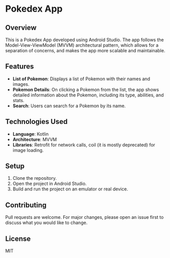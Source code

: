 # Pokedex App

## Overview
This is a Pokedex App developed using Android Studio. The app follows the Model-View-ViewModel (MVVM) architectural pattern, which allows for a separation of concerns, and makes the app more scalable and maintainable.

## Features
- **List of Pokemon**: Displays a list of Pokemon with their names and images.
- **Pokemon Details**: On clicking a Pokemon from the list, the app shows detailed information about the Pokemon, including its type, abilities, and stats.
- **Search**: Users can search for a Pokemon by its name.

## Technologies Used
- **Language**: Kotlin
- **Architecture**: MVVM
- **Libraries**: Retrofit for network calls, coil (it is mostly deprecated) for image loading.

## Setup
1. Clone the repository.
2. Open the project in Android Studio.
3. Build and run the project on an emulator or real device.

## Contributing
Pull requests are welcome. For major changes, please open an issue first to discuss what you would like to change.

## License
MIT
